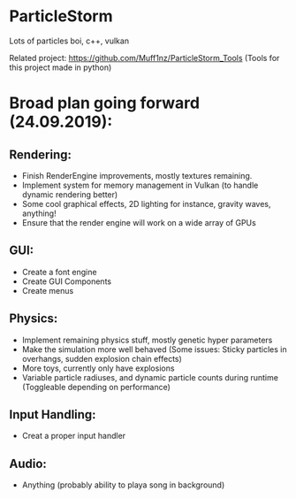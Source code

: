 # ParticleStorm
Lots of particles boi, c++, vulkan

Related project: https://github.com/Muff1nz/ParticleStorm_Tools (Tools for this project made in python)


# Broad plan going forward (24.09.2019):
## Rendering:
  - Finish RenderEngine improvements, mostly textures remaining.
  - Implement system for memory management in Vulkan (to handle dynamic rendering better)
  - Some cool graphical effects, 2D lighting for instance, gravity waves, anything!
  - Ensure that the render engine will work on a wide array of GPUs
## GUI:
  - Create a font engine
  - Create GUI Components
  - Create menus
## Physics:
  - Implement remaining physics stuff, mostly genetic hyper parameters
  - Make the simulation more well behaved (Some issues: Sticky particles in overhangs, sudden explosion chain effects)
  - More toys, currently only have explosions
  - Variable particle radiuses, and dynamic particle counts during runtime (Toggleable depending on performance)
## Input Handling:
  - Creat a proper input handler
## Audio:
 - Anything (probably ability to playa song in background)
